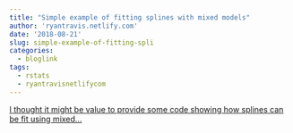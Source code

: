 ```yaml
---
title: "Simple example of fitting splines with mixed models"
author: 'ryantravis.netlify.com'
date: '2018-08-21'
slug: simple-example-of-fitting-spli
categories:
  - bloglink
tags:
  - rstats
  - ryantravisnetlifycom
---
```


[I thought it might be value to provide some code showing how splines can be fit using mixed...<click to read more>](http://ryantravis.netlify.com/post/simple-example-of-fitting-splines-with-mixed-models/)

